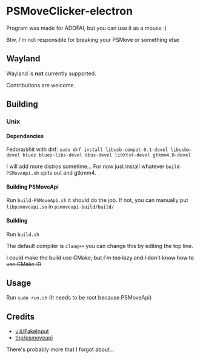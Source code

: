 # PSMoveClicker-electron

Program was made for ADOFAI, but you can use it as a mouse :)

Btw, I'm not responsible for breaking your PSMove or something else

## Wayland

Wayland is **not** currently supported.

Contributions are welcome.

## Building

### Unix

#### Dependencies

Fedora/shit with dnf: `sudo dnf install libusb-compat-0.1-devel libusbx-devel bluez bluez-libs-devel dbus-devel libXtst-devel gtkmm4.0-devel`

I will add more distros sometime... For now just install whatever `build-PSMoveApi.sh` spits out and gtkmm4.

#### Building PSMoveApi

Run `build-PSMoveApi.sh` it should do the job. If not, you can manually put `libpsmoveapi.so` in `psmoveapi-build/build/`

#### Building

Run `build.sh`

The default compiler is `clang++` you can change this by editing the top line.

~~I could make the build use CMake, but I'm too lazy and I don't know how to use CMake :D~~

## Usage

Run `sudo run.sh` (It needs to be root because PSMoveApi)

## Credits

* [uiii/FakeInput](https://github.com/uiii/FakeInput)
* [thp/psmoveapi](https://github.com/thp/psmoveapi/)

There's probably more that I forgot about...
